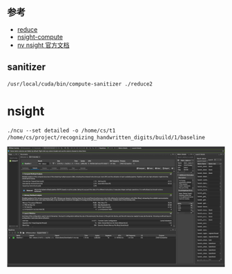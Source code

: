 ## 参考

* [reduce](https://zhuanlan.zhihu.com/p/426978026)
* [nsight-compute](https://zhuanlan.zhihu.com/p/662012270)
* [nv nsight 官方文档](https://docs.nvidia.com/nsight-compute/NsightCompute/index.html)

## sanitizer

```
/usr/local/cuda/bin/compute-sanitizer ./reduce2
```

# nsight
```
./ncu --set detailed -o /home/cs/t1 /home/cs/project/recognizing_handwritten_digits/build/1/baseline
```

![alt text](1/perf/image.png)